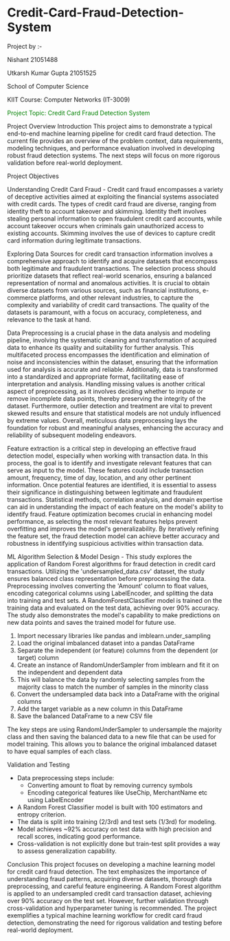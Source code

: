 # Credit-Card-Fraud-Detection-System

Project by :-

Nishant 21051488

Utkarsh Kumar Gupta 21051525


School of Computer Science


KIIT
Course: Computer Networks (IT-3009)

<span style="color: green"> Project Topic: Credit Card Fraud Detection System </span>



Project Overview
Introduction
This project aims to demonstrate a typical end-to-end machine learning pipeline for credit card fraud detection. The current file provides an overview of the problem context, data requirements, modeling techniques, and performance evaluation involved in developing robust fraud detection systems. The next steps will focus on more rigorous validation before real-world deployment.

Project Objectives

Understanding Credit Card Fraud - 
Credit card fraud encompasses a variety of deceptive activities aimed at exploiting the financial systems associated with credit cards. The types of credit card fraud are diverse, ranging from identity theft to account takeover and skimming. Identity theft involves stealing personal information to open fraudulent credit card accounts, while account takeover occurs when criminals gain unauthorized access to existing accounts. Skimming involves the use of devices to capture credit card information during legitimate transactions.


Exploring Data Sources for credit card transaction information involves a comprehensive approach to identify and acquire datasets that encompass both legitimate and fraudulent transactions. The selection process should prioritize datasets that reflect real-world scenarios, ensuring a balanced representation of normal and anomalous activities. It is crucial to obtain diverse datasets from various sources, such as financial institutions, e-commerce platforms, and other relevant industries, to capture the complexity and variability of credit card transactions. The quality of the datasets is paramount, with a focus on accuracy, completeness, and relevance to the task at hand.


Data Preprocessing is a crucial phase in the data analysis and modeling pipeline, involving the systematic cleaning and transformation of acquired data to enhance its quality and suitability for further analysis. This multifaceted process encompasses the identification and elimination of noise and inconsistencies within the dataset, ensuring that the information used for analysis is accurate and reliable. Additionally, data is transformed into a standardized and appropriate format, facilitating ease of interpretation and analysis. Handling missing values is another critical aspect of preprocessing, as it involves deciding whether to impute or remove incomplete data points, thereby preserving the integrity of the dataset. Furthermore, outlier detection and treatment are vital to prevent skewed results and ensure that statistical models are not unduly influenced by extreme values. Overall, meticulous data preprocessing lays the foundation for robust and meaningful analyses, enhancing the accuracy and reliability of subsequent modeling endeavors.


Feature extraction is a critical step in developing an effective fraud detection model, especially when working with transaction data. In this process, the goal is to identify and investigate relevant features that can serve as input to the model. These features could include transaction amount, frequency, time of day, location, and any other pertinent information. Once potential features are identified, it is essential to assess their significance in distinguishing between legitimate and fraudulent transactions. Statistical methods, correlation analysis, and domain expertise can aid in understanding the impact of each feature on the model's ability to identify fraud. Feature optimization becomes crucial in enhancing model performance, as selecting the most relevant features helps prevent overfitting and improves the model's generalizability. By iteratively refining the feature set, the fraud detection model can achieve better accuracy and robustness in identifying suspicious activities within transaction data.


ML Algorithm Selection & Model Design - 
This study explores the application of Random Forest algorithms for fraud detection in credit card transactions. Utilizing the 'undersampled_data.csv' dataset, the study ensures balanced class representation before preprocessing the data. Preprocessing involves converting the 'Amount' column to float values, encoding categorical columns using LabelEncoder, and splitting the data into training and test sets. A RandomForestClassifier model is trained on the training data and evaluated on the test data, achieving over 90% accuracy. The study also demonstrates the model's capability to make predictions on new data points and saves the trained model for future use.

 1. Import necessary libraries like pandas and imblearn.under_sampling
 2. Load the original imbalanced dataset into a pandas DataFrame
 3. Separate the independent (or feature) columns from the dependent (or target) column
 4. Create an instance of RandomUnderSampler from imblearn and fit it on the independent and dependent data
 5. This will balance the data by randomly selecting samples from the majority class to match the number of samples in the minority class
 6. Convert the undersampled data back into a DataFrame with the original columns
 7. Add the target variable as a new column in this DataFrame
 8. Save the balanced DataFrame to a new CSV file

The key steps are using RandomUnderSampler to undersample the majority class and then saving the balanced data to a new file that can be used for model training. This allows you to balance the original imbalanced dataset to have equal samples of each class.

Validation and Testing
  - Data preprocessing steps include:
      - Converting amount to float by removing currency symbols
      - Encoding categorical features like UseChip, MerchantName etc using LabelEncoder
  - A Random Forest Classifier model is built with 100 estimators and entropy criterion.
  - The data is split into training (2/3rd) and test sets (1/3rd) for modeling.
  - Model achieves ~92% accuracy on test data with high precision and recall scores, indicating good performance.
  - Cross-validation is not explicitly done but train-test split provides a way to assess generalization capability.

Conclusion
This project focuses on developing a machine learning model for credit card fraud detection. The text emphasizes the importance of understanding fraud patterns, acquiring diverse datasets, thorough data preprocessing, and careful feature engineering. A Random Forest algorithm is applied to an undersampled credit card transaction dataset, achieving over 90% accuracy on the test set. However, further validation through cross-validation and hyperparameter tuning is recommended. The project exemplifies a typical machine learning workflow for credit card fraud detection, demonstrating the need for rigorous validation and testing before real-world deployment.
